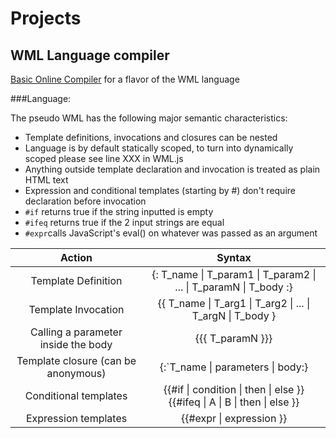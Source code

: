# Projects
## WML Language compiler

[Basic Online Compiler](https://camilogarcialarotta.github.io/Projects/WML_Compiler/index.html) for a flavor of the WML language 


###Language:

The pseudo WML has the following major semantic characteristics:  

-  Template definitions, invocations and closures can be nested
-  Language is by default statically scoped, to turn into dynamically scoped please see line XXX in WML.js
-  Anything outside template declaration and invocation is treated as plain HTML text
-  Expression and conditional templates (starting by #) don't require declaration before invocation
-  `#if` returns true if the string inputted is empty
-  `#ifeq` returns true if the 2 input strings are equal
-  `#expr`calls JavaScript's eval() on whatever was passed as an argument

|  __Action__              	|  __Syntax__           |  
|:---:	                    |:---:	                |
|   Template Definition	|   {: T_name \| T_param1 \| T_param2 \| ... \| T_paramN \| T_body  :}	|  
|   Template Invocation	|   {{ T_name \| T_arg1 \| T_arg2 \| ... \| T_argN \| T_body  }	|   
|   Calling a parameter inside the body	|   {{{ T_paramN }}}	|  
|   Template closure (can be anonymous)	|   {:\`T_name \| parameters \| body:}	|  
|   Conditional templates	|   {{#if \| condition \| then \| else }}  {{#ifeq \| A \| B \| then \| else }} 	|
|   Expression templates  |   {{#expr \| expression }} 	|
